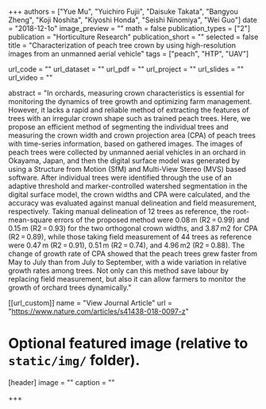 +++
authors = ["Yue Mu", "Yuichiro Fujii", "Daisuke Takata", "Bangyou Zheng", "Koji Noshita", "Kiyoshi Honda", "Seishi Ninomiya", "Wei Guo"]
date = "2018-12-1o"
image_preview = ""
math = false
publication_types = ["2"]
publication = "Horticulture Research"
publication_short = ""
selected = false
title = "Characterization of peach tree crown by using high-resolution images from an unmanned aerial vehicle"
tags = ["peach", "HTP", "UAV"]

url_code = ""
url_dataset = ""
url_pdf = ""
url_project = ""
url_slides = ""
url_video = ""

abstract = "In orchards, measuring crown characteristics is essential for monitoring the dynamics of tree growth and optimizing farm management. However, it lacks a rapid and reliable method of extracting the features of trees with an irregular crown shape such as trained peach trees. Here, we propose an efficient method of segmenting the individual trees and measuring the crown width and crown projection area (CPA) of peach trees with time-series information, based on gathered images. The images of peach trees were collected by unmanned aerial vehicles in an orchard in Okayama, Japan, and then the digital surface model was generated by using a Structure from Motion (SfM) and Multi-View Stereo (MVS) based software. After individual trees were identified through the use of an adaptive threshold and marker-controlled watershed segmentation in the digital surface model, the crown widths and CPA were calculated, and the accuracy was evaluated against manual delineation and field measurement, respectively. Taking manual delineation of 12 trees as reference, the root-mean-square errors of the proposed method were 0.08 m (R2 = 0.99) and 0.15 m (R2 = 0.93) for the two orthogonal crown widths, and 3.87 m2 for CPA (R2 = 0.89), while those taking field measurement of 44 trees as reference were 0.47 m (R2 = 0.91), 0.51 m (R2 = 0.74), and 4.96 m2 (R2 = 0.88). The change of growth rate of CPA showed that the peach trees grew faster from May to July than from July to September, with a wide variation in relative growth rates among trees. Not only can this method save labour by replacing field measurement, but also it can allow farmers to monitor the growth of orchard trees dynamically."



[[url_custom]]
name = "View Journal Article"
url = "https://www.nature.com/articles/s41438-018-0097-z"

# Optional featured image (relative to `static/img/` folder).
[header]
image = ""
caption = ""

+++
